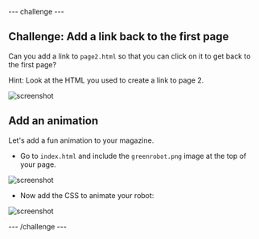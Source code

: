 --- challenge ---

## Challenge: Add a link back to the first page

Can you add a link to `page2.html` so that you can click on it to get back to the first page?

Hint: Look at the HTML you used to create a link to page 2.

![screenshot](images/magazine-page1-link.png)

## Add an animation

Let's add a fun animation to your magazine.

+ Go to `index.html` and include the `greenrobot.png` image at the top of your page.

![screenshot](images/magazine-animation-image.png)

+ Now add the CSS to animate your robot:

![screenshot](images/magazine-animation-css.png)





--- /challenge ---

